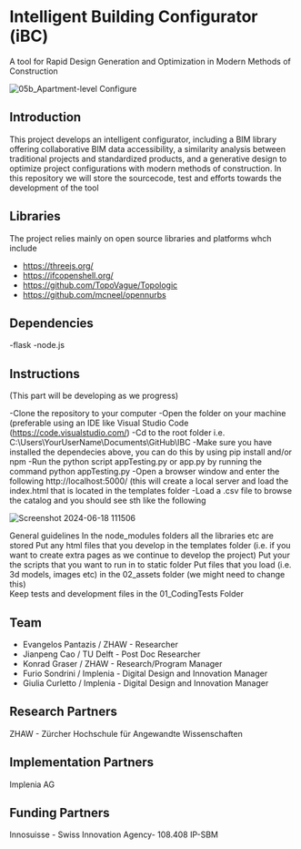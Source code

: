 
# Intelligent Building Configurator (iBC) 
A tool for Rapid Design Generation and Optimization in Modern Methods of Construction

![05b_Apartment-level Configure](https://github.com/TopoVague/IBC_dev/assets/8251842/3b3893f9-127d-4e81-b2ad-a4cafe06546d)

## Introduction 

This project develops an intelligent configurator, including a BIM library offering collaborative BIM data accessibility, 
a similarity analysis between traditional projects and standardized products, 
and a generative design to optimize project configurations with modern methods of construction.
In this repository we will store the sourcecode, test and efforts towards the development of the tool 

## Libraries

The project relies mainly on open source libraries and platforms whch include
- https://threejs.org/
- https://ifcopenshell.org/
- https://github.com/TopoVague/Topologic
- https://github.com/mcneel/opennurbs

## Dependencies
-flask
-node.js


## Instructions
(This part will be developing as we progress)

-Clone the repository to your computer
-Open the folder on your machine (preferable using an IDE like Visual Studio Code (https://code.visualstudio.com/)
-Cd to the root folder i.e. C:\Users\YourUserName\Documents\GitHub\IBC 
-Make sure you have installed the dependecies above, you can do this by using pip install and/or npm
-Run the python script  appTesting.py or app.py by running the command python appTesting.py
-Open a browser window and enter the following http://localhost:5000/  (this will create a local server and load the index.html that is located in the templates folder
-Load a .csv file to browse the catalog and you should see sth like the following

![Screenshot 2024-06-18 111506](https://github.com/TopoVague/IBC_dev/assets/8251842/f72e2d94-42ff-4620-8393-ace0c286f960)

General guidelines
In the node_modules folders all the libraries etc are stored
Put any html files that you develop in the templates folder (i.e. if you want to create extra pages as we continue to develop the project)
Put your the scripts that you want to run in to static folder 
Put files that you load (i.e. 3d models, images etc) in the 02_assets folder (we might need to change this)  
Keep tests and development files in the 01_CodingTests Folder 




## Team
- Evangelos Pantazis / ZHAW - Researcher
- Jianpeng Cao / TU Delft - Post Doc Researcher 
- Konrad Graser / ZHAW - Research/Program Manager
- Furio Sondrini / Implenia - Digital Design and Innovation Manager 
- Giulia Curletto / Implenia - Digital Design and Innovation Manager 

## Research Partners  
ZHAW - Zürcher Hochschule für Angewandte Wissenschaften

## Implementation Partners
Implenia AG

## Funding Partners  
Innosuisse - Swiss Innovation Agency- 108.408 IP-SBM
